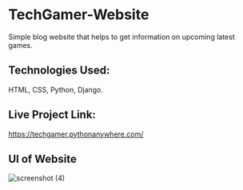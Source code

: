 # TechGamer-Website

Simple blog website that helps to get information on upcoming latest games.

## Technologies Used:

HTML, CSS, Python, Django.


## Live Project Link:
https://techgamer.pythonanywhere.com/

## UI of Website
![screenshot (4)](https://github.com/rohanmr/TechGamer-Website/assets/122428641/e4732bed-5d9e-40d4-b3f9-9c97d222708b)
